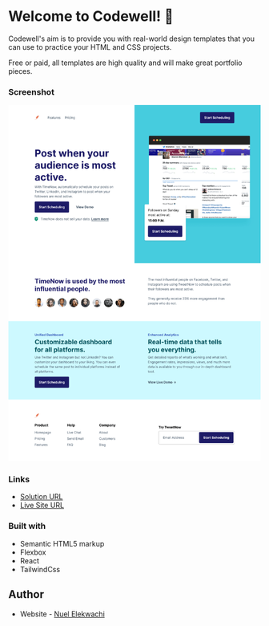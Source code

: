 # Welcome to Codewell! 👋

Codewell's aim is to provide you with real-world design templates that you can use to practice your HTML and CSS projects.

Free or paid, all templates are high quality and will make great portfolio pieces.

### Screenshot

![](./Design/Landing%20Page%20-%20Desktop%20View.png)

### Links

- [Solution URL](https://github.com/ijklmopffs/TimeNow-page)
- [Live Site URL](timenow-page-for-devsjs.netlify.app)

### Built with

- Semantic HTML5 markup
- Flexbox
- React
- TailwindCss

## Author

- Website - [Nuel Elekwachi](https://github.com/ijklmopffs)
